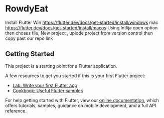 # RowdyEat

Install Flutter 
Win
https://flutter.dev/docs/get-started/install/windows
mac
https://flutter.dev/docs/get-started/install/macos
Using Intlija open option then choses file, New project , uplode project from version control then copy past our repo link

## Getting Started

This project is a starting point for a Flutter application.

A few resources to get you started if this is your first Flutter project:

- [Lab: Write your first Flutter app](https://flutter.dev/docs/get-started/codelab)
- [Cookbook: Useful Flutter samples](https://flutter.dev/docs/cookbook)

For help getting started with Flutter, view our
[online documentation](https://flutter.dev/docs), which offers tutorials,
samples, guidance on mobile development, and a full API reference.
